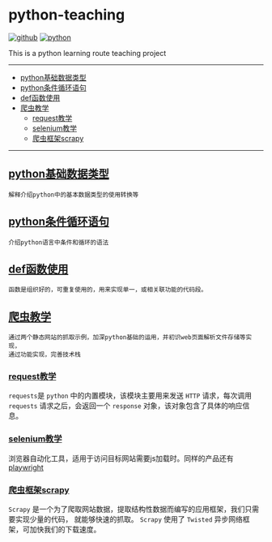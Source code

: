 # python-teaching

[![github](https://img.shields.io/badge/github-Terry-brightgreen.svg?style=social)](https://github.com/2218084076)
[![python](https://img.shields.io/badge/language-python-green.svg)](https://www.python.org/)

This is a python learning route teaching project

---

- [python基础数据类型](#python%E5%9F%BA%E7%A1%80%E6%95%B0%E6%8D%AE%E7%B1%BB%E5%9E%8B)
- [python条件循环语句](#python%E6%9D%A1%E4%BB%B6%E5%BE%AA%E7%8E%AF%E8%AF%AD%E5%8F%A5)
- [def函数使用](#def%E5%87%BD%E6%95%B0%E4%BD%BF%E7%94%A8)
- [爬虫教学](#%E7%88%AC%E8%99%AB%E6%95%99%E5%AD%A6)
  - [request教学](#request%E6%95%99%E5%AD%A6)
  - [selenium教学](#selenium%E6%95%99%E5%AD%A6)
  - [爬虫框架scrapy](#%E7%88%AC%E8%99%AB%E6%A1%86%E6%9E%B6scrapy)

---

## [python基础数据类型](https://github.com/2218084076/python-teaching/tree/develop/basic_knowledge/基本数据类型.md)

```text
解释介绍python中的基本数据类型的使用转换等
```

## [python条件循环语句](https://github.com/2218084076/python-teaching/tree/develop/basic_knowledge/条件循环语句.md)

```text
介绍python语言中条件和循环的语法
```

## [def函数使用](https://github.com/2218084076/python-teaching/tree/develop/basic_knowledge/def函数教学.md)

```text
函数是组织好的，可重复使用的，用来实现单一，或相关联功能的代码段。
```

## [爬虫教学](https://github.com/2218084076/python-teaching/blob/develop/cralwers/爬虫教学.md)

```text
通过两个静态网站的抓取示例，加深python基础的运用，并初识web页面解析文件存储等实现，
通过功能实现，完善技术栈
```

### [request教学](https://github.com/2218084076/python-teaching/blob/develop/cralwers/requests_cralwers.md)

`requests`是 `python` 中的内置模块，该模块主要用来发送 `HTTP` 请求，每次调用 `requests` 请求之后，会返回一个 `response` 对象，该对象包含了具体的响应信息。

### [selenium教学](https://github.com/2218084076/python-teaching/blob/develop/cralwers/selenium_cralwers.md)

浏览器自动化工具，适用于访问目标网站需要js加载时。同样的产品还有 [playwright](https://playwright.dev/)

### [爬虫框架scrapy](https://github.com/2218084076/python-teaching/blob/develop/cralwers/scrapy_cralwers.md)

`Scrapy` 是一个为了爬取网站数据，提取结构性数据而编写的应用框架，我们只需要实现少量的代码，
就能够快速的抓取。 `Scrapy` 使用了 `Twisted` 异步网络框架，可加快我们的下载速度。
